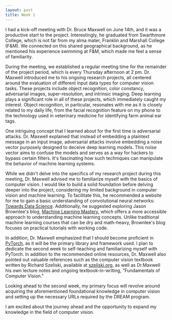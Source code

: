 ```yaml
---
layout: post
title: Week 1
---
```


I had a kick-off meeting with Dr. Bruce Maxwell on June 14th, and it was a productive start to the project. Interestingly, he graduated from Swarthmore College, which is not far from my alma mater, Franklin and Marshall College (F&M). We connected on this shared geographical background, as he mentioned his experience swimming at F&M, which made me feel a sense of familiarity.

During the meeting, we established a regular meeting time for the remainder of the project period, which is every Thursday afternoon at 2 pm. Dr. Maxwell introduced me to his ongoing research projects, all centered around the evaluation of different input data types for computer vision tasks. These projects include object recognition, color constancy, adversarial images, super-resolution, and intrinsic imaging. Deep learning plays a significant role in all of these projects, which immediately caught my interest. Object recognition, in particular, resonates with me as it is closely related to my daily life, from the facial recognition feature on my phone to the technology used in veterinary medicine for identifying farm animal ear tags. 

One intriguing concept that I learned about for the first time is adversarial attacks. Dr. Maxwell explained that instead of embedding a plaintext message in an input image, adversarial attacks involve embedding a noise vector purposely designed to deceive deep learning models. This noise vector aims to confuse the models and serves as a way for hackers to bypass certain filters. It's fascinating how such techniques can manipulate the behavior of machine learning systems.

While we didn't delve into the specifics of my research project during this meeting, Dr. Maxwell advised me to familiarize myself with the basics of computer vision. I would like to build a solid foundation before delving deeper into the project, considering my limited background in computer vision and machine learning. To facilitate this, he recommended a website for me to gain a basic understanding of convolutional neural networks: [Towards Data Science](https://towardsdatascience.com/convolutional-neural-networks-explained-9cc5188c4939). Additionally, he suggested exploring Jason Brownlee's blog, [Machine Learning Mastery](https://machinelearningmastery.com/), which offers a more accessible approach to understanding machine learning concepts. Unlike traditional machine learning courses that can be dry and math-heavy, Brownlee's blog focuses on practical tutorials with working code.

In addition, Dr. Maxwell emphasized that I should become proficient in [PyTorch](https://pytorch.org/tutorials/beginner/basics/intro.html), as it will be the primary library and framework used. I plan to dedicate the second week to self-teaching and familiarizing myself with PyTorch. In addition to the recommended online resources, Dr. Maxwell also pointed out valuable references such as the computer vision textbook written by Richard Szeliski, available at [szeliski.org](http://szeliski.org/Book/), as well as Dr.Maxwell his own lecture notes and ongoing textbook-in-writing, "Fundamentals of Computer Vision."

Looking ahead to the second week, my primary focus will revolve around acquiring the aforementioned foundational knowledge in computer vision and setting up the necessary URLs required by the DREAM program.

I am excited about the journey ahead and the opportunity to expand my knowledge in the field of computer vision.
